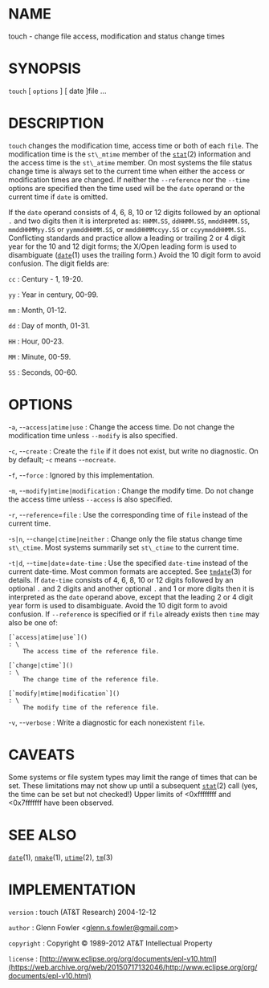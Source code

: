 # NAME

touch - change file access, modification and status change times

# SYNOPSIS

`touch` \[ `options` \] \[ date \]file ...

# DESCRIPTION

`touch` changes the modification time, access time or both of each
`file`. The modification time is the `st\_mtime` member of the
[`stat`](/web/20150717132046/http://www2.research.att.com/~astopen/man/man2/stat.html)(2)
information and the access time is the `st\_atime` member. On most
systems the file status change time is always set to the current time
when either the access or modification times are changed.
If neither the `--reference` nor the `--time` options are specified
then the time used will be the `date` operand or the current time if
`date` is omitted.

If the `date` operand consists of 4, 6, 8, 10 or 12 digits followed by
an optional `.` and two digits then it is interpreted as: `HHMM.SS`,
`ddHHMM.SS`, `mmddHHMM.SS`, `mmddHHMMyy.SS` or `yymmddHHMM.SS`, or
`mmddHHMMccyy.SS` or `ccyymmddHHMM.SS`. Conflicting standards and
practice allow a leading or trailing 2 or 4 digit year for the 10 and 12
digit forms; the X/Open leading form is used to disambiguate
([`date`](/web/20150717132046/http://www2.research.att.com/~astopen/man/man1/date.html)(1)
uses the trailing form.) Avoid the 10 digit form to avoid confusion. The
digit fields are:

`cc`
: Century - 1, 19-20.

`yy`
: Year in century, 00-99.

`mm`
: Month, 01-12.

`dd`
: Day of month, 01-31.

`HH`
: Hour, 00-23.

`MM`
: Minute, 00-59.

`SS`
: Seconds, 00-60.

# OPTIONS

-`a`, --`access|atime|use`
:   Change the access time. Do not change the modification time unless
    `--modify` is also specified.

-`c`, --`create`
:   Create the `file` if it does not exist, but write no diagnostic. On
    by default; -`c` means --`nocreate`.

-`f`, --`force`
:   Ignored by this implementation.

-`m`, --`modify|mtime|modification`
:   Change the modify time. Do not change the access time unless
    `--access` is also specified.

-`r`, --`reference`=`file`
:   Use the corresponding time of `file` instead of the current time.

-`s|n`, --`change|ctime|neither`
:   Change only the file status change time `st\_ctime`. Most systems
    summarily set `st\_ctime` to the current time.

-`t|d`, --`time|date`=`date-time`
:   Use the specified `date-time` instead of the current date-time. Most
    common formats are accepted. See
    [`tmdate`](/web/20150717132046/http://www2.research.att.com/~astopen/man/man3/tmdate.html)(3)
    for details. If `date-time` consists of 4, 6, 8, 10 or 12 digits
    followed by an optional `.` and 2 digits and another optional
    `.` and 1 or more digits then it is interpreted as the `date`
    operand above, except that the leading 2 or 4 digit year form is
    used to disambiguate. Avoid the 10 digit form to avoid confusion. If
    `--reference` is specified or if `file` already exists then `time`
    may also be one of:

    [`access|atime|use`]()
    : \
        The access time of the reference file.

    [`change|ctime`]()
    : \
        The change time of the reference file.

    [`modify|mtime|modification`]()
    : \
        The modify time of the reference file.

-`v`, --`verbose`
:   Write a diagnostic for each nonexistent `file`.

# CAVEATS

Some systems or file system types may limit the range of times that can
be set. These limitations may not show up until a subsequent
[`stat`](/web/20150717132046/http://www2.research.att.com/~astopen/man/man2/stat.html)(2)
call (yes, the time can be set but not checked!) Upper limits of
&lt;0xffffffff and &lt;0x7fffffff have been observed.

# SEE ALSO

[`date`](/web/20150717132046/http://www2.research.att.com/~astopen/man/man1/date.html)(1),
[`nmake`](/web/20150717132046/http://www2.research.att.com/~astopen/man/man1/nmake.html)(1),
[`utime`](/web/20150717132046/http://www2.research.att.com/~astopen/man/man2/utime.html)(2),
[`tm`](/web/20150717132046/http://www2.research.att.com/~astopen/man/man3/tm.html)(3)

# IMPLEMENTATION

`version`
:   touch (AT&T Research) 2004-12-12

`author`
:   Glenn Fowler
    &lt;[glenn.s.fowler@gmail.com](https://web.archive.org/web/20150717132046/mailto:glenn.s.fowler@gmail.com)&gt;

`copyright`
:   Copyright © 1989-2012 AT&T Intellectual Property

`license`
:   [http://www.eclipse.org/org/documents/epl-v10.html](https://web.archive.org/web/20150717132046/http://www.eclipse.org/org/documents/epl-v10.html)


